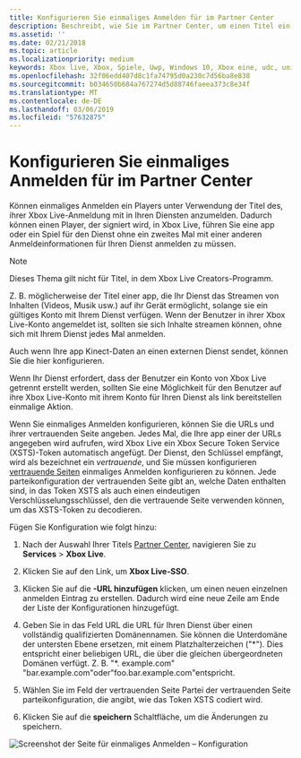 ```yaml
---
title: Konfigurieren Sie einmaliges Anmelden für im Partner Center
description: Beschreibt, wie Sie im Partner Center, um einen Titel ein, melden Sie einen Benutzer mithilfe ihrer Xbox Live-ID in Ihren Diensten ermöglichen einmaliges Anmelden konfigurieren können
ms.assetid: ''
ms.date: 02/21/2018
ms.topic: article
ms.localizationpriority: medium
keywords: Xbox live, Xbox, Spiele, Uwp, Windows 10, Xbox eine, udc, universal-Entwicklercenter, einmaliges Anmelden
ms.openlocfilehash: 32f06edd407d8c1fa74795d0a230c7d56ba8e838
ms.sourcegitcommit: b034650b684a767274d5d88746faeea373c8e34f
ms.translationtype: MT
ms.contentlocale: de-DE
ms.lasthandoff: 03/06/2019
ms.locfileid: "57632875"
---
```

# <a name="configure-single-sign-on-in-partner-center"></a>Konfigurieren Sie einmaliges Anmelden für im Partner Center

Können einmaliges Anmelden ein Players unter Verwendung der Titel des, ihrer Xbox Live-Anmeldung mit in Ihren Diensten anzumelden. Dadurch können einen Player, der signiert wird, in Xbox Live, führen Sie eine app oder ein Spiel für den Dienst ohne ein zweites Mal mit einer anderen Anmeldeinformationen für Ihren Dienst anmelden zu müssen.

> [!NOTE]
> Dieses Thema gilt nicht für Titel, in dem Xbox Live Creators-Programm.

Z. B. möglicherweise der Titel einer app, die Ihr Dienst das Streamen von Inhalten (Videos, Musik usw.) auf ihr Gerät ermöglicht, solange sie ein gültiges Konto mit Ihrem Dienst verfügen. Wenn der Benutzer in ihrer Xbox Live-Konto angemeldet ist, sollten sie sich Inhalte streamen können, ohne sich mit Ihrem Dienst jedes Mal anmelden.

Auch wenn Ihre app Kinect-Daten an einen externen Dienst sendet, können Sie die hier konfigurieren.

Wenn Ihr Dienst erfordert, dass der Benutzer ein Konto von Xbox Live getrennt erstellt werden, sollten Sie eine Möglichkeit für den Benutzer auf ihre Xbox Live-Konto mit ihrem Konto für Ihren Dienst als link bereitstellen einmalige Aktion.

Wenn Sie einmaliges Anmelden konfigurieren, können Sie die URLs und ihrer vertrauenden Seite angeben. Jedes Mal, die Ihre app einer der URLs angegeben wird aufrufen, wird Xbox Live ein Xbox Secure Token Service (XSTS)-Token automatisch angefügt. Der Dienst, den Schlüssel empfängt, wird als bezeichnet ein *vertrauende*, und Sie müssen konfigurieren [vertrauende Seiten](https://developer.microsoft.com/en-US/xboxconfig/relyingparties/index) einmaliges Anmelden konfigurieren zu können. Jede parteikonfiguration der vertrauenden Seite gibt an, welche Daten enthalten sind, in das Token XSTS als auch einen eindeutigen Verschlüsselungsschlüssel, den die vertrauende Seite verwenden können, um das XSTS-Token zu decodieren.

Fügen Sie Konfiguration wie folgt hinzu:

1. Nach der Auswahl Ihrer Titels [Partner Center](https://partner.microsoft.com/dashboard), navigieren Sie zu **Services** > **Xbox Live**.

2. Klicken Sie auf den Link, um **Xbox Live-SSO**.

3. Klicken Sie auf die **-URL hinzufügen** klicken, um einen neuen einzelnen anmelden Eintrag zu erstellen. Dadurch wird eine neue Zeile am Ende der Liste der Konfigurationen hinzugefügt.

4. Geben Sie in das Feld URL die URL für Ihren Dienst über einen vollständig qualifizierten Domänennamen. Sie können die Unterdomäne der untersten Ebene ersetzen, mit einem Platzhalterzeichen ("\*"). Dies entspricht einer beliebigen URL, die über die gleichen übergeordneten Domänen verfügt. Z. B. "*. example.com&quot; "bar.example.com"oder"foo.bar.example.com"entspricht.

5. Wählen Sie im Feld der vertrauenden Seite Partei der vertrauenden Seite parteikonfiguration, die angibt, wie das Token XSTS codiert wird.

6. Klicken Sie auf die **speichern** Schaltfläche, um die Änderungen zu speichern.

![Screenshot der Seite für einmaliges Anmelden – Konfiguration](../../images/dev-center/single-signon.png)

